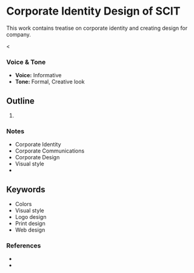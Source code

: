 # Corporate Identity Design of SCIT

This work contains treatise on corporate identity and creating design for company.

<

### Voice & Tone
- **Voice:** Informative
- **Tone:** Formal, Creative look

## Outline
1.
### Notes
- Corporate Identity
- Corporate Communications
- Corporate Design
- Visual style
- 

## Keywords
- Colors
- Visual style
- Logo design
- Print design
- Web design 

### References
- 
- 
